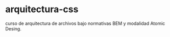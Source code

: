 # arquitectura-css
curso de arquitectura de archivos bajo normativas BEM y modalidad Atomic Desing.
